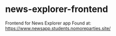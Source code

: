 # news-explorer-frontend

Frontend for News Explorer app
Found at: https://www.newsapp.students.nomoreparties.site/
